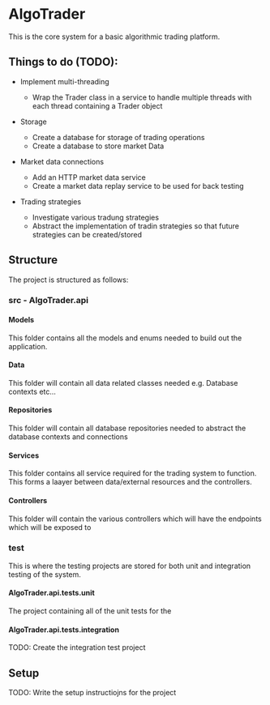 # AlgoTrader

This is the core system for a basic algorithmic trading platform.

## Things to do (TODO):
- Implement multi-threading 
	- Wrap the Trader class in a service to handle multiple threads with each thread containing a Trader object

- Storage
	- Create a database for storage of trading operations
	- Create a database to store market Data

- Market data connections
	- Add an HTTP market data service
	- Create a market data replay service to be used for back testing

- Trading strategies
	- Investigate various tradung strategies
	- Abstract the implementation of tradin strategies so that future strategies can be created/stored

## Structure

The project is structured as follows:

### src - AlgoTrader.api

#### Models
This folder contains all the models and enums needed to build out the application.

#### Data
This folder will contain all data related classes needed e.g. Database contexts etc...

#### Repositories
This folder will contain all database repositories needed to abstract the database contexts and connections

#### Services
This folder contains all service required for the trading system to function. This forms a laayer between data/external resources and the controllers.

#### Controllers
This folder will contain the various controllers which will have the endpoints which will be exposed to 

### test

This is where the testing projects are stored for both unit and integration testing of the system.

#### AlgoTrader.api.tests.unit

The project containing all of the unit tests for the 

#### AlgoTrader.api.tests.integration

TODO: Create the integration test project



## Setup

TODO: Write the setup instructiojns for the project